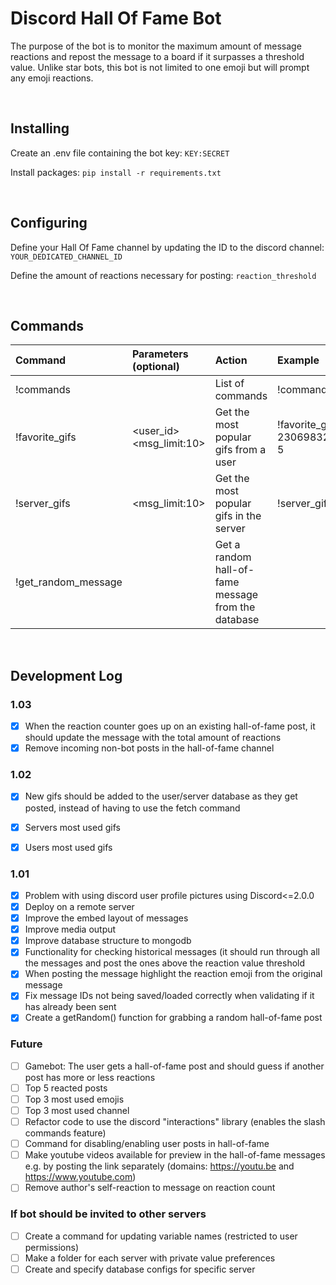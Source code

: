 # Discord Hall Of Fame Bot
The purpose of the bot is to monitor the maximum amount of message reactions and repost the message to a board if it surpasses a threshold value. Unlike star bots, this bot is not limited to one emoji but will prompt any emoji reactions.

<br>

## Installing
Create an .env file containing the bot key:
```KEY:SECRET```

Install packages:
```pip install -r requirements.txt```

<br>

## Configuring
Define your Hall Of Fame channel by updating the ID to the discord channel: ```YOUR_DEDICATED_CHANNEL_ID```

Define the amount of reactions necessary for posting: ```reaction_threshold```

<br>

## Commands

| Command | Parameters (optional) | Action | Example |
| :------------- |:-------------|:-------------|:-------------|
| !commands | | List of commands | !commands |
| !favorite_gifs | <user_id> \<msg_limit:10> | Get the most popular gifs from a user | !favorite_gifs 230698327589650432 5 |
| !server_gifs | \<msg_limit:10> | Get the most popular gifs in the server | !server_gifs 7 |
| !get_random_message | | Get a random hall-of-fame message from the database |


<br>


## Development Log


### 1.03
- [x] When the reaction counter goes up on an existing hall-of-fame post, it should update the message with the total amount of reactions
- [x] Remove incoming non-bot posts in the hall-of-fame channel

### 1.02
- [x] New gifs should be added to the user/server database as they get posted, instead of having to use the fetch command
- [x] Servers most used gifs
- [x] Users most used gifs


### 1.01
- [x] Problem with using discord user profile pictures using Discord<=2.0.0
- [x] Deploy on a remote server
- [x] Improve the embed layout of messages
- [x] Improve media output
- [x] Improve database structure to mongodb
- [x] Functionality for checking historical messages (it should run through all the messages and post the ones above the reaction value threshold
- [x] When posting the message highlight the reaction emoji from the original message
- [x] Fix message IDs not being saved/loaded correctly when validating if it has already been sent
- [x] Create a getRandom() function for grabbing a random hall-of-fame post

### Future
- [ ] Gamebot: The user gets a hall-of-fame post and should guess if another post has more or less reactions
- [ ] Top 5 reacted posts
- [ ] Top 3 most used emojis
- [ ] Top 3 most used channel
- [ ] Refactor code to use the discord "interactions" library (enables the slash commands feature)
- [ ] Command for disabling/enabling user posts in hall-of-fame
- [ ] Make youtube videos available for preview in the hall-of-fame messages e.g. by posting the link separately (domains: https://youtu.be and https://www.youtube.com)
- [ ] Remove author's self-reaction to message on reaction count

### If bot should be invited to other servers
- [ ] Create a command for updating variable names (restricted to user permissions)
- [ ] Make a folder for each server with private value preferences
- [ ] Create and specify database configs for specific server
